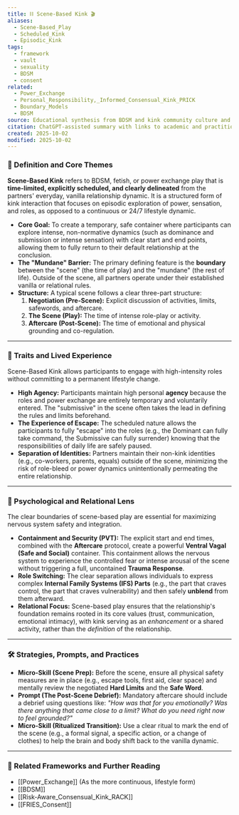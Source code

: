 ```yaml
---
title: ⛓️ Scene-Based Kink 🎬
aliases:
  - Scene-Based_Play
  - Scheduled_Kink
  - Episodic_Kink
tags:
  - framework
  - vault
  - sexuality
  - BDSM
  - consent
related:
  - Power_Exchange
  - Personal_Responsibility,_Informed_Consensual_Kink_PRICK
  - Boundary_Models
  - BDSM
source: Educational synthesis from BDSM and kink community culture and literature
citation: ChatGPT-assisted summary with links to academic and practitioner materials
created: 2025-10-02
modified: 2025-10-02
---
```

### 🧩 Definition and Core Themes

**Scene-Based Kink** refers to BDSM, fetish, or power exchange play that is **time-limited, explicitly scheduled, and clearly delineated** from the partners' everyday, vanilla relationship dynamic. It is a structured form of kink interaction that focuses on episodic exploration of power, sensation, and roles, as opposed to a continuous or 24/7 lifestyle dynamic.

-   **Core Goal:** To create a temporary, safe container where participants can explore intense, non-normative dynamics (such as dominance and submission or intense sensation) with clear start and end points, allowing them to fully return to their default relationship at the conclusion.
-   **The "Mundane" Barrier:** The primary defining feature is the **boundary** between the "scene" (the time of play) and the "mundane" (the rest of life). Outside of the scene, all partners operate under their established vanilla or relational rules.
-   **Structure:** A typical scene follows a clear three-part structure:
    1.  **Negotiation (Pre-Scene):** Explicit discussion of activities, limits, safewords, and aftercare.
    2.  **The Scene (Play):** The time of intense role-play or activity.
    3.  **Aftercare (Post-Scene):** The time of emotional and physical grounding and co-regulation.

---

### 🌿 Traits and Lived Experience

Scene-Based Kink allows participants to engage with high-intensity roles without committing to a permanent lifestyle change.

-   **High Agency:** Participants maintain high personal **agency** because the roles and power exchange are entirely temporary and voluntarily entered. The "submissive" in the scene often takes the lead in defining the rules and limits beforehand.
-   **The Experience of Escape:** The scheduled nature allows the participants to fully "escape" into the roles (e.g., the Dominant can fully take command, the Submissive can fully surrender) knowing that the responsibilities of daily life are safely paused.
-   **Separation of Identities:** Partners maintain their non-kink identities (e.g., co-workers, parents, equals) outside of the scene, minimizing the risk of role-bleed or power dynamics unintentionally permeating the entire relationship.

---

### 🧠 Psychological and Relational Lens

The clear boundaries of scene-based play are essential for maximizing nervous system safety and integration.

-   **Containment and Security (PVT):** The explicit start and end times, combined with the **Aftercare** protocol, create a powerful **Ventral Vagal (Safe and Social)** container. This containment allows the nervous system to experience the controlled fear or intense arousal of the scene without triggering a full, uncontained **Trauma Response**.
-   **Role Switching:** The clear separation allows individuals to express complex **Internal Family Systems (IFS) Parts** (e.g., the part that craves control, the part that craves vulnerability) and then safely **unblend** from them afterward.
-   **Relational Focus:** Scene-based play ensures that the relationship's foundation remains rooted in its core values (trust, communication, emotional intimacy), with kink serving as an *enhancement* or a shared activity, rather than the *definition* of the relationship.

---

### 🛠️ Strategies, Prompts, and Practices

-   **Micro-Skill (Scene Prep):** Before the scene, ensure all physical safety measures are in place (e.g., escape tools, first aid, clear space) and mentally review the negotiated **Hard Limits** and the **Safe Word**.
-   **Prompt (The Post-Scene Debrief):** Mandatory aftercare should include a debrief using questions like: *"How was that for you emotionally? Was there anything that came close to a limit? What do you need right now to feel grounded?"*
-   **Micro-Skill (Ritualized Transition):** Use a clear ritual to mark the end of the scene (e.g., a formal signal, a specific action, or a change of clothes) to help the brain and body shift back to the vanilla dynamic.

---

### 🔗 Related Frameworks and Further Reading

-   [[Power_Exchange]] (As the more continuous, lifestyle form)
-   [[BDSM]]
-   [[Risk-Aware_Consensual_Kink_RACK]]
-   [[FRIES_Consent]]